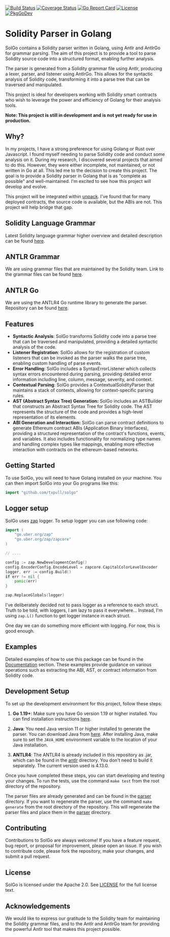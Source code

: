 [![Build Status](https://app.travis-ci.com/txpull/solgo.svg?branch=main)](https://app.travis-ci.com/txpull/solgo)
[![Coverage Status](https://coveralls.io/repos/github/txpull/solgo/badge.svg?branch=main)](https://coveralls.io/github/txpull/solgo?branch=main)
[![Go Report Card](https://goreportcard.com/badge/github.com/txpull/solgo)](https://goreportcard.com/report/github.com/txpull/solgo)
[![License](https://img.shields.io/badge/License-Apache_2.0-blue.svg)](https://opensource.org/licenses/Apache-2.0)
[![PkgGoDev](https://pkg.go.dev/badge/github.com/txpull/solgo)](https://pkg.go.dev/github.com/txpull/solgo)

# Solidity Parser in Golang

SolGo contains a Solidity parser written in Golang, using Antlr and AntlrGo for grammar parsing. The aim of this project is to provide a tool to parse Solidity source code into a structured format, enabling further analysis.

The parser is generated from a Solidity grammar file using Antlr, producing a lexer, parser, and listener using AntlrGo. This allows for the syntactic analysis of Solidity code, transforming it into a parse tree that can be traversed and manipulated.

This project is ideal for developers working with Solidity smart contracts who wish to leverage the power and efficiency of Golang for their analysis tools.

**Note: This project is still in development and is not yet ready for use in production.**

## Why?

In my projects, I have a strong preference for using Golang or Rust over Javascript. I found myself needing to parse Solidity code and conduct some analysis on it. During my research, I discovered several projects that aimed to do this. However, they were either incomplete, not maintained, or not written in Go at all. This led me to the decision to create this project. The goal is to provide a Solidity parser in Golang that is as "complete as possible" and well-maintained. I'm excited to see how this project will develop and evolve.

This project will be integrated within [unpack](https://github.com/txpull/unpack). I've found that for many deployed contracts, the source code is available, but the ABIs are not. This project will help bridge that gap.

## Solidity Language Grammar

Latest Solidity language grammar higher overview and detailed description can be found [here](https://docs.soliditylang.org/en/v0.8.19/grammar.html).

## ANTLR Grammar

We are using grammar files that are maintained by the Solidity team.
Link to the grammar files can be found [here](https://github.com/ethereum/solidity/tree/develop/docs/grammar).

## ANTLR Go

We are using the ANTLR4 Go runtime library to generate the parser. Repository can be found [here](https://github.com/antlr4-go/antlr).


## Features

- **Syntactic Analysis**: SolGo transforms Solidity code into a parse tree that can be traversed and manipulated, providing a detailed syntactic analysis of the code.
- **Listener Registration**: SolGo allows for the registration of custom listeners that can be invoked as the parser walks the parse tree, enabling custom handling of parse events.
- **Error Handling**: SolGo includes a SyntaxErrorListener which collects syntax errors encountered during parsing, providing detailed error information including line, column, message, severity, and context.
- **Contextual Parsing**: SolGo provides a ContextualSolidityParser that maintains a stack of contexts, allowing for context-specific parsing rules.
- **AST (Abstract Syntax Tree) Generation:** SolGo includes an ASTBuilder that constructs an Abstract Syntax Tree for Solidity code. The AST represents the structure of the code and provides a high-level representation of its elements.
- **ABI Generation and Interaction:** SolGo can parse contract definitions to generate Ethereum contract ABIs (Application Binary Interfaces), providing a structured representation of the contract's functions, events, and variables. It also includes functionality for normalizing type names and handling complex types like mappings, enabling more effective interaction with contracts on the ethereum-based networks.


## Getting Started

To use SolGo, you will need to have Golang installed on your machine. You can then import SolGo into your Go programs like this:

```go
import "github.com/txpull/solgo"
```

## Logger setup

SolGo uses [zap](https://github.com/uber-go/zap) logger. To setup logger you can use following code:

```go
import (
	"go.uber.org/zap"
	"go.uber.org/zap/zapcore"
)

// ....

config := zap.NewDevelopmentConfig()
config.EncoderConfig.EncodeLevel = zapcore.CapitalColorLevelEncoder
logger, err := config.Build()
if err != nil {
	panic(err)
}

zap.ReplaceGlobals(logger)
```

I've deliberately decided not to pass logger as a reference to each struct. Truth to be told, with loggers, I am lazy to pass it everywhere... Instead, I'm using `zap.L()` function to get logger instance in each struct.

One day we can do something more efficient with logging. For now, this is good enough.

## Examples

Detailed examples of how to use this package can be found in the [Documentation](/docs/) section. These examples provide guidance on various operations such as extracting the ABI, AST, or contract information from Solidity code.


## Development Setup

To set up the development environment for this project, follow these steps:

1. **Go 1.19+**: Make sure you have Go version 1.19 or higher installed. You can find installation instructions [here](https://golang.org/doc/install).

2. **Java**: You need Java version 11 or higher installed to generate the parser. You can download Java from [here](https://www.oracle.com/java/technologies/javase-jdk11-downloads.html). After installing Java, make sure to set the `JAVA_HOME` environment variable to the location of your Java installation.

3. **ANTLR4**: The ANTLR4 is already included in this repository as .jar, which can be found in the [antlr](/antlr) directory. You don't need to build it separately. The current version used is 4.13.0.

Once you have completed these steps, you can start developing and testing your changes. To run the tests, use the command `make test` from the root directory of the repository.

The parser files are already generated and can be found in the [parser](/parser) directory. If you want to regenerate the parser, use the command `make generate` from the root directory of the repository. This will regenerate the parser files and place them in the [parser](/parser) directory.


## Contributing

Contributions to SolGo are always welcome! If you have a feature request, bug report, or proposal for improvement, please open an issue. If you wish to contribute code, please fork the repository, make your changes, and submit a pull request.


## License

SolGo is licensed under the Apache 2.0. See [LICENSE](LICENSE) for the full license text.


## Acknowledgements

We would like to express our gratitude to the Solidity team for maintaining the Solidity grammar files, and to the Antlr and AntlrGo team for providing the powerful Antlr tool that makes this project possible.